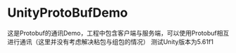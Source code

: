 # UnityProtoBufDemo
这是Protobuf的通讯Demo，工程中包含客户端与服务端，可以使用Protobuf相互进行通讯（这里并没有考虑解决粘包与组包的情况）
测试Unity版本为5.61f1
